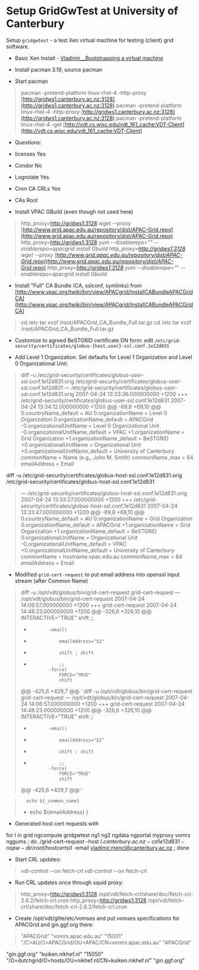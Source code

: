 # Setup GridGwTest at University of Canterbury

Setup `gridgwtest` - a test Xen virtual machine for testing (client) grid software.

- Basic Xen Install - [Vladimir__Bootstrapping a virtual machine](bootstrapping-a-virtual-machine-at-university-of-canterbury.md)

- Install pacman 3.19, source pacman

- Start pacman

>  pacman -pretend-platform linux-rhel-4 -http-proxy [http://gridws1.canterbury.ac.nz:3128](http://gridws1.canterbury.ac.nz:3128) 
>  pacman -pretend-platform linux-rhel-4 -http-proxy [http://gridws1.canterbury.ac.nz:3128](http://gridws1.canterbury.ac.nz:3128) 
>  pacman -pretend-platform linux-rhel-4 -get [http://vdt.cs.wisc.edu/vdt_161_cache:VDT-Client](http://vdt.cs.wisc.edu/vdt_161_cache:VDT-Client)

- Questions:
	
- licenses Yes
- Condor No
- Logrotate Yes
- Cron CA CRLs Yes
- CAs Root

- Install VPAC GBuild (even though not used here)


>   http_proxy=[http://gridws1:3128](http://gridws1:3128) wget --proxy [http://www.grid.apac.edu.au/repository/dist/APAC-Grid.repo](http://www.grid.apac.edu.au/repository/dist/APAC-Grid.repo)
>   http_proxy=[http://gridws1:3128](http://gridws1:3128) yum --disablerepo="*" --enablerepo=apacgrid install Gbuild
>   http_proxy=[http://gridws1:3128](http://gridws1:3128) wget --proxy [http://www.grid.apac.edu.au/repository/dist/APAC-Grid.repo](http://www.grid.apac.edu.au/repository/dist/APAC-Grid.repo)
>   http_proxy=[http://gridws1:3128](http://gridws1:3128) yum --disablerepo="*" --enablerepo=apacgrid install Gbuild

- Install "Full" CA Bundle (CA, sslconf, symlinks) from [http://www.vpac.org/twiki/bin/view/APACgrid/InstallCABundleAPACGridCA](http://www.vpac.org/twiki/bin/view/APACgrid/InstallCABundleAPACGridCA)


>  cd /etc
>  tar xvzf /root/APACGrid_CA_Bundle_Full.tar.gz
>  cd /etc
>  tar xvzf /root/APACGrid_CA_Bundle_Full.tar.gz

- Customize to agreed BeSTGRID certificate DN form: edit `/etc/grid-security/certificates/globus-{host,user}-ssl.conf.1e12d831`
	
- Add Level 1 Organization.  Set defaults for Level 1 Organization and Level 0 Organizational Unit:

>  diff -u /etc/grid-security/certificates/globus-user-ssl.conf.1e12d831.orig /etc/grid-security/certificates/globus-user-ssl.conf.1e12d831
>  — /etc/grid-security/certificates/globus-user-ssl.conf.1e12d831.orig  2007-04-24 13:33:36.000000000 +1200
>  +++ /etc/grid-security/certificates/globus-user-ssl.conf.1e12d831       2007-04-24 13:34:12.000000000 +1200
>  @@ -69,8 +69,10 @@
>   0.countryName_default           = AU
>   0.organizationName              = Level 0 Organization
>   0.organizationName_default      = APACGrid
>  -0.organizationalUnitName        = Level 0 Organizational Unit
>  -0.organizationalUnitName_default = VPAC
>  +1.organizationName              = Grid Organization
>  +1.organizationName_default      = BeSTGRID
>  +0.organizationalUnitName        = Organizational Unit
>  +0.organizationalUnitName_default = University of Canterbury
>   commonName                      = Name (e.g., John M. Smith)
>   commonName_max                  = 64
>   emailAddress                    = Email

 diff -u /etc/grid-security/certificates/globus-host-ssl.conf.1e12d831.orig /etc/grid-security/certificates/globus-host-ssl.conf.1e12d831

>  — /etc/grid-security/certificates/globus-host-ssl.conf.1e12d831.orig  2007-04-24 13:33:27.000000000 +1200
>  +++ /etc/grid-security/certificates/globus-host-ssl.conf.1e12d831       2007-04-24 13:33:47.000000000 +1200
>  @@ -69,8 +69,10 @@
>   0.countryName_default          = AU
>   0.organizationName              = Grid Organization
>   0.organizationName_default      = APACGrid
>  +1.organizationName              = Grid Organization
>  +1.organizationName_default      = BeSTGRID
>   0.organizationalUnitName        = Organizational Unit
>  -0.organizationalUnitName_default = VPAC
>  +0.organizationalUnitName_default = University of Canterbury
>   commonName                      = hostname.vpac.edu.au
>   commonName_max                  = 64
>   emailAddress                    = Email

- Modified `grid-cert-request` to put email address into openssl input stream (after Common Name)


>  diff -u /opt/vdt/globus/bin/grid-cert-request grid-cert-request
>  — /opt/vdt/globus/bin/grid-cert-request       2007-04-24 14:06:57.000000000 +1200
>  +++ grid-cert-request   2007-04-24 14:48:23.000000000 +1200
>  @@ -326,6 +326,10 @@
>                   INTERACTIVE="TRUE"
>                   shift
>                   ;;
>  +            -email)
>  +                emailAddress="$2"
>  +                shift ; shift
>  +                ;;
>               -force)
>                   FORCE="TRUE"
>                   shift
>  @@ -425,6 +429,7 @@
>   '
>  diff -u /opt/vdt/globus/bin/grid-cert-request grid-cert-request
>  — /opt/vdt/globus/bin/grid-cert-request       2007-04-24 14:06:57.000000000 +1200
>  +++ grid-cert-request   2007-04-24 14:48:23.000000000 +1200
>  @@ -326,6 +326,10 @@
>                   INTERACTIVE="TRUE"
>                   shift
>                   ;;
>  +            -email)
>  +                emailAddress="$2"
>  +                shift ; shift
>  +                ;;
>               -force)
>                   FORCE="TRUE"
>                   shift
>  @@ -425,6 +429,7 @@
>   '

>       echo ${_common_name}
>  +    echo ${emailAddress}
>   }

- Generated host cert requests with

for I in grid ngcompute gridgwtest ng1 ng2 ngdata ngportal myproxy vomrs nggums ; do ./grid-cert-request -host ${I}.canterbury.ac.nz -ca 1e12d831 -nopw -dir /root/hostcerts/$I -email vladimir.mencl@canterbury.ac.nz ; done

- Start CRL updates:


>  vdt-control --on fetch-crl
>  vdt-control --on fetch-crl

- Run CRL updates once through squid proxy:


>  http_proxy=[http://gridws1:3128](http://gridws1:3128) /opt/vdt/fetch-crl/share/doc/fetch-crl-2.6.2/fetch-crl.cron
>  http_proxy=[http://gridws1:3128](http://gridws1:3128) /opt/vdt/fetch-crl/share/doc/fetch-crl-2.6.2/fetch-crl.cron

- Create /opt/vdt/glite/etc/vomses and put vomses specifications for APACGrid and gin.ggf.org there:

>  "APACGrid" "vomrs.apac.edu.au" "15001" "/C=AU/O=APACGrid/OU=APAC/CN=vomrs.apac.edu.au" "APACGrid"

 "gin.ggf.org" "kuiken.nikhef.nl" "15050" "/O=dutchgrid/O=hosts/OU=nikhef.nl/CN=kuiken.nikhef.nl" "gin.ggf.org"
